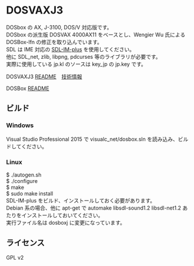 DOSVAXJ3
====

DOSbox の AX, J-3100, DOS/V 対応版です。  
DOSbox の派生版 DOSVAX 4000AX11 をベースとし、Wengier Wu 氏による DOSBox-lfn の修正を取り込んでいます。  
SDL は IME 対応の [SDL-IM-plus](https://github.com/nanshiki/SDL-IM-plus) を使用してください。  
他に SDL_net, zlib, libpng, pdcurses 等のライブラリが必要です。  
実際に使用している jp.kl のソースは key_jp の jp.key です。  

DOSVAXJ3 [README](https://github.com/nanshiki/DOSVAXJ3/blob/master/README.txt)　[技術情報](https://github.com/nanshiki/DOSVAXJ3/blob/master/Knowledge.txt)  

DOSBox [README](https://github.com/nanshiki/DOSVAXJ3/blob/master/README_DOSBox.txt)  

## ビルド
### Windows  
Visual Studio Professional 2015 で visualc_net/dosbox.sln を読み込み、ビルドしてください。  

### Linux  
$ ./autogen.sh  
$ ./configure  
$ make  
$ sudo make install  
SDL-IM-plus をビルド、インストールしておく必要があります。  
Debian 系の場合、他に apt-get で automake libsdl-sound1.2 libsdl-net1.2 あたりをインストールしておいてください。  
実行ファイル名は dosboxj に変更になっています。  

## ライセンス
GPL v2
